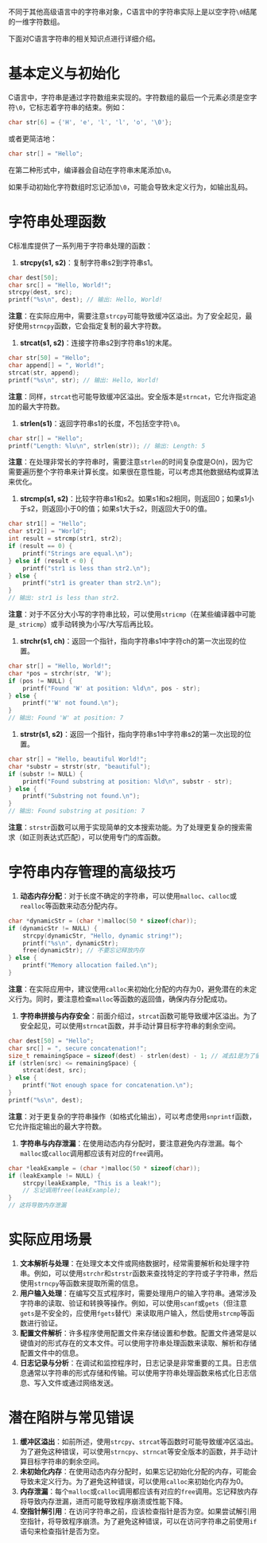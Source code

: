 不同于其他高级语言中的字符串对象，C语言中的字符串实际上是以空字符`\0`结尾的一维字符数组。

下面对C语言字符串的相关知识点进行详细介绍。

# 基本定义与初始化

C语言中，字符串是通过字符数组来实现的。字符数组的最后一个元素必须是空字符`\0`，它标志着字符串的结束。例如：

```C
char str[6] = {'H', 'e', 'l', 'l', 'o', '\0'};
```

或者更简洁地：

```C
char str[] = "Hello";
```

在第二种形式中，编译器会自动在字符串末尾添加`\0`。

如果手动初始化字符数组时忘记添加`\0`，可能会导致未定义行为，如输出乱码。

# 字符串处理函数

C标准库提供了一系列用于字符串处理的函数：

1. **strcpy(s1, s2)**：复制字符串s2到字符串s1。

```C
char dest[50];
char src[] = "Hello, World!";
strcpy(dest, src);
printf("%s\n", dest); // 输出: Hello, World!
```

**注意**：在实际应用中，需要注意`strcpy`可能导致缓冲区溢出。为了安全起见，最好使用`strncpy`函数，它会指定复制的最大字符数。

1. **strcat(s1, s2)**：连接字符串s2到字符串s1的末尾。

```C
char str[50] = "Hello";
char append[] = ", World!";
strcat(str, append);
printf("%s\n", str); // 输出: Hello, World!
```

**注意**：同样，`strcat`也可能导致缓冲区溢出。安全版本是`strncat`，它允许指定追加的最大字符数。

1. **strlen(s1)**：返回字符串s1的长度，不包括空字符`\0`。

```C
char str[] = "Hello";
printf("Length: %lu\n", strlen(str)); // 输出: Length: 5
```

**注意**：在处理非常长的字符串时，需要注意`strlen`的时间复杂度是O(n)，因为它需要遍历整个字符串来计算长度。如果很在意性能，可以考虑其他数据结构或算法来优化。

1. **strcmp(s1, s2)**：比较字符串s1和s2。如果s1和s2相同，则返回0；如果s1小于s2，则返回小于0的值；如果s1大于s2，则返回大于0的值。

```C
char str1[] = "Hello";
char str2[] = "World";
int result = strcmp(str1, str2);
if (result == 0) {
    printf("Strings are equal.\n");
} else if (result < 0) {
    printf("str1 is less than str2.\n");
} else {
    printf("str1 is greater than str2.\n");
}
// 输出: str1 is less than str2.
```

**注意**：对于不区分大小写的字符串比较，可以使用`stricmp`（在某些编译器中可能是`_stricmp`）或手动转换为小写/大写后再比较。

1. **strchr(s1, ch)**：返回一个指针，指向字符串s1中字符ch的第一次出现的位置。

```C
char str[] = "Hello, World!";
char *pos = strchr(str, 'W');
if (pos != NULL) {
    printf("Found 'W' at position: %ld\n", pos - str);
} else {
    printf("'W' not found.\n");
}
// 输出: Found 'W' at position: 7
```

1. **strstr(s1, s2)**：返回一个指针，指向字符串s1中字符串s2的第一次出现的位置。

```C
char str[] = "Hello, beautiful World!";
char *substr = strstr(str, "beautiful");
if (substr != NULL) {
    printf("Found substring at position: %ld\n", substr - str);
} else {
    printf("Substring not found.\n");
}
// 输出: Found substring at position: 7
```

**注意**：`strstr`函数可以用于实现简单的文本搜索功能。为了处理更复杂的搜索需求（如正则表达式匹配），可以使用专门的库函数。

# 字符串内存管理的高级技巧

1. **动态内存分配**：对于长度不确定的字符串，可以使用`malloc`、`calloc`或`realloc`等函数来动态分配内存。

```C
char *dynamicStr = (char *)malloc(50 * sizeof(char));
if (dynamicStr != NULL) {
    strcpy(dynamicStr, "Hello, dynamic string!");
    printf("%s\n", dynamicStr);
    free(dynamicStr); // 不要忘记释放内存
} else {
    printf("Memory allocation failed.\n");
}
```

**注意**：在实际应用中，建议使用`calloc`来初始化分配的内存为0，避免潜在的未定义行为。同时，要注意检查`malloc`等函数的返回值，确保内存分配成功。

1. **字符串拼接与内存安全**：前面介绍过，`strcat`函数可能导致缓冲区溢出。为了安全起见，可以使用`strncat`函数，并手动计算目标字符串的剩余空间。

```C
char dest[50] = "Hello";
char src[] = ", secure concatenation!";
size_t remainingSpace = sizeof(dest) - strlen(dest) - 1; // 减去1是为了留出空字符的位置
if (strlen(src) <= remainingSpace) {
    strcat(dest, src);
} else {
    printf("Not enough space for concatenation.\n");
}
printf("%s\n", dest);
```

**注意**：对于更复杂的字符串操作（如格式化输出），可以考虑使用`snprintf`函数，它允许指定输出的最大字符数。

1. **字符串与内存泄漏**：在使用动态内存分配时，要注意避免内存泄漏。每个`malloc`或`calloc`调用都应该有对应的`free`调用。

```C
char *leakExample = (char *)malloc(50 * sizeof(char));
if (leakExample != NULL) {
    strcpy(leakExample, "This is a leak!");
    // 忘记调用free(leakExample);
}
// 这将导致内存泄漏
```

# 实际应用场景

1. **文本解析与处理**：在处理文本文件或网络数据时，经常需要解析和处理字符串。例如，可以使用`strchr`和`strstr`函数来查找特定的字符或子字符串，然后使用`strncpy`等函数来提取所需的信息。
2. **用户输入处理**：在编写交互式程序时，需要处理用户的输入字符串。通常涉及字符串的读取、验证和转换等操作。例如，可以使用`scanf`或`gets`（但注意`gets`是不安全的，应使用`fgets`替代）来读取用户输入，然后使用`strcmp`等函数进行验证。
3. **配置文件解析**：许多程序使用配置文件来存储设置和参数。配置文件通常是以键值对的形式存在的文本文件。可以使用字符串处理函数来读取、解析和存储配置文件中的信息。
4. **日志记录与分析**：在调试和监控程序时，日志记录是非常重要的工具。日志信息通常以字符串的形式存储和传输。可以使用字符串处理函数来格式化日志信息、写入文件或通过网络发送。

# 潜在陷阱与常见错误

1. **缓冲区溢出**：如前所述，使用`strcpy`、`strcat`等函数时可能导致缓冲区溢出。为了避免这种错误，可以使用`strncpy`、`strncat`等安全版本的函数，并手动计算目标字符串的剩余空间。
2. **未初始化内存**：在使用动态内存分配时，如果忘记初始化分配的内存，可能会导致未定义行为。为了避免这种错误，可以使用`calloc`来初始化内存为0。
3. **内存泄漏**：每个`malloc`或`calloc`调用都应该有对应的`free`调用。忘记释放内存将导致内存泄漏，进而可能导致程序崩溃或性能下降。
4. **空指针解引用**：在访问字符串之前，应该检查指针是否为空。如果尝试解引用空指针，将导致程序崩溃。为了避免这种错误，可以在访问字符串之前使用`if`语句来检查指针是否为空。